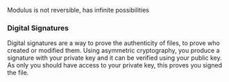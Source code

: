 Modulus is not reversible, has infinite possibilities

### Digital Signatures
Digital signatures are a way to prove the authenticity of files, to prove who created or modified them. Using asymmetric cryptography, you produce a signature with your private key and it can be verified using your public key. As only you should have access to your private key, this proves you signed the file.
